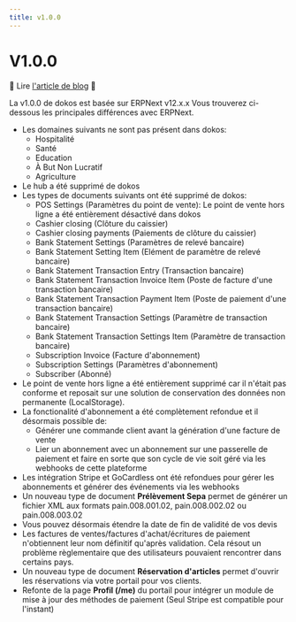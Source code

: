 ```yaml
---
title: v1.0.0
---
```


# V1.0.0

:tada: Lire [l'article de blog](https://dokos.io/blog/dokos-nouvel-erp-open-source) :tada:

La v1.0.0 de dokos est basée sur ERPNext v12.x.x
Vous trouverez ci-dessous les principales différences avec ERPNext.

- Les domaines suivants ne sont pas présent dans dokos:
    * Hospitalité
    * Santé
    * Education
    * À But Non Lucratif
    * Agriculture
- Le hub a été supprimé de dokos
- Les types de documents suivants ont été supprimé de dokos:
    * POS Settings (Paramètres du point de vente): Le point de vente hors ligne a été entièrement désactivé dans dokos
    * Cashier closing (Clôture du caissier)
    * Cashier closing payments (Paiements de clôture du caissier)
    * Bank Statement Settings (Paramètres de relevé bancaire)
    * Bank Statement Setting Item (Elément de paramètre de relevé bancaire)
    * Bank Statement Transaction Entry (Transaction bancaire)
    * Bank Statement Transaction Invoice Item (Poste de facture d'une transaction bancaire)
    * Bank Statement Transaction Payment Item (Poste de paiement d'une transaction bancaire)
    * Bank Statement Transaction Settings (Paramètre de transaction bancaire)
    * Bank Statement Transaction Settings Item (Paramètre de transaction bancaire)
    * Subscription Invoice (Facture d'abonnement)
    * Subscription Settings (Paramètres d'abonnement)
    * Subscriber (Abonné)
- Le point de vente hors ligne a été entièrement supprimé car il n'était pas conforme et reposait sur une solution de conservation des données non permanente (LocalStorage).
- La fonctionalité d'abonnement a été complètement refondue et il désormais possible de:
    * Générer une commande client avant la génération d'une facture de vente
    * Lier un abonnement avec un abonnement sur une passerelle de paiement et faire en sorte que son cycle de vie soit géré via les webhooks de cette plateforme
- Les intégration Stripe et GoCardless ont été refondues pour gérer les abonnements et générer des événements via les webhooks
- Un nouveau type de document __Prélèvement Sepa__ permet de générer un fichier XML aux formats pain.008.001.02, pain.008.002.02 ou pain.008.003.02
- Vous pouvez désormais étendre la date de fin de validité de vos devis
- Les factures de ventes/factures d'achat/écritures de paiement n'obtiennent leur nom définitif qu'après validation. Cela résout un problème règlementaire que des utilisateurs pouvaient rencontrer dans certains pays.
- Un nouveau type de document __Réservation d'articles__ permet d'ouvrir les réservations via votre portail pour vos clients.
- Refonte de la page __Profil (/me)__ du portail pour intégrer un module de mise à jour des méthodes de paiement (Seul Stripe est compatible pour l'instant)
